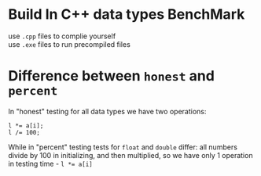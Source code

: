 # Build In C++ data types BenchMark

use ```.cpp``` files to complie yourself  
use ```.exe``` files to run precompiled files  

# Difference between ```honest``` and ```percent```
In "honest" testing for all data types we have two operations:
```
l *= a[i];
l /= 100;
```
While in "percent" testing tests for ```float``` and ```double``` differ:
all numbers divide by 100 in initializing, and then multiplied, so we have only 1 operation in testing time - ```l *= a[i]```

